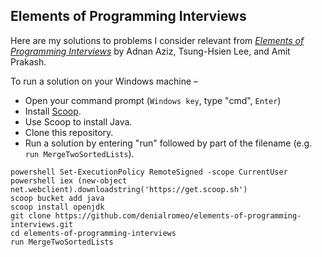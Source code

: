 ## Elements of Programming Interviews

Here are my solutions to problems I consider relevant from [*Elements of Programming Interviews*](https://www.amazon.com/Elements-Programming-Interviews-Java-Insiders/dp/1517671272/ref=sr_1_1) by Adnan Aziz, Tsung-Hsien Lee, and Amit Prakash.

To run a solution on your Windows machine &ndash;

* Open your command prompt (`Windows key`, type "cmd", `Enter`)
* Install [Scoop](https://scoop.sh).
* Use Scoop to install Java.
* Clone this repository.
* Run a solution by entering "run" followed by part of the filename (e.g. `run MergeTwoSortedLists`).

```
powershell Set-ExecutionPolicy RemoteSigned -scope CurrentUser
powershell iex (new-object net.webclient).downloadstring('https://get.scoop.sh')
scoop bucket add java
scoop install openjdk
git clone https://github.com/denialromeo/elements-of-programming-interviews.git
cd elements-of-programming-interviews
run MergeTwoSortedLists
```